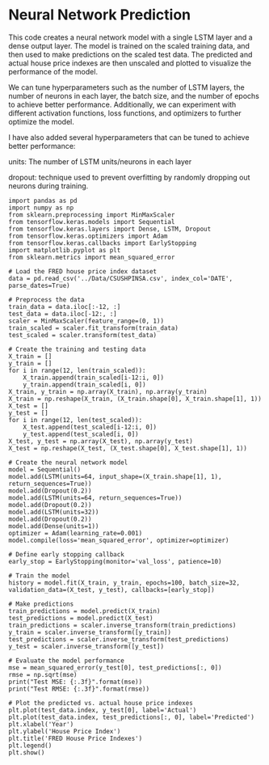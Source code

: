 # Neural Network Prediction
This code creates a neural network model with a single LSTM layer and a dense output layer. The model is trained on the scaled training data, and then used to make predictions on the scaled test data. The predicted and actual house price indexes are then unscaled and plotted to visualize the performance of the model.

We can tune hyperparameters such as the number of LSTM layers, the number of neurons in each layer, the batch size, and the number of epochs to achieve better performance. Additionally, we can experiment with different activation functions, loss functions, and optimizers to further optimize the model.

I have also added several hyperparameters that can be tuned to achieve better performance:

units: The number of LSTM units/neurons in each layer

dropout: technique used to prevent overfitting by randomly dropping out neurons during training.
```
import pandas as pd
import numpy as np
from sklearn.preprocessing import MinMaxScaler
from tensorflow.keras.models import Sequential
from tensorflow.keras.layers import Dense, LSTM, Dropout
from tensorflow.keras.optimizers import Adam
from tensorflow.keras.callbacks import EarlyStopping
import matplotlib.pyplot as plt
from sklearn.metrics import mean_squared_error

# Load the FRED house price index dataset
data = pd.read_csv('../Data/CSUSHPINSA.csv', index_col='DATE', parse_dates=True)

# Preprocess the data
train_data = data.iloc[:-12, :]
test_data = data.iloc[-12:, :]
scaler = MinMaxScaler(feature_range=(0, 1))
train_scaled = scaler.fit_transform(train_data)
test_scaled = scaler.transform(test_data)

# Create the training and testing data
X_train = []
y_train = []
for i in range(12, len(train_scaled)):
    X_train.append(train_scaled[i-12:i, 0])
    y_train.append(train_scaled[i, 0])
X_train, y_train = np.array(X_train), np.array(y_train)
X_train = np.reshape(X_train, (X_train.shape[0], X_train.shape[1], 1))
X_test = []
y_test = []
for i in range(12, len(test_scaled)):
    X_test.append(test_scaled[i-12:i, 0])
    y_test.append(test_scaled[i, 0])
X_test, y_test = np.array(X_test), np.array(y_test)
X_test = np.reshape(X_test, (X_test.shape[0], X_test.shape[1], 1))

# Create the neural network model
model = Sequential()
model.add(LSTM(units=64, input_shape=(X_train.shape[1], 1), return_sequences=True))
model.add(Dropout(0.2))
model.add(LSTM(units=64, return_sequences=True))
model.add(Dropout(0.2))
model.add(LSTM(units=32))
model.add(Dropout(0.2))
model.add(Dense(units=1))
optimizer = Adam(learning_rate=0.001)
model.compile(loss='mean_squared_error', optimizer=optimizer)

# Define early stopping callback
early_stop = EarlyStopping(monitor='val_loss', patience=10)

# Train the model
history = model.fit(X_train, y_train, epochs=100, batch_size=32, validation_data=(X_test, y_test), callbacks=[early_stop])

# Make predictions
train_predictions = model.predict(X_train)
test_predictions = model.predict(X_test)
train_predictions = scaler.inverse_transform(train_predictions)
y_train = scaler.inverse_transform([y_train])
test_predictions = scaler.inverse_transform(test_predictions)
y_test = scaler.inverse_transform([y_test])

# Evaluate the model performance
mse = mean_squared_error(y_test[0], test_predictions[:, 0])
rmse = np.sqrt(mse)
print("Test MSE: {:.3f}".format(mse))
print("Test RMSE: {:.3f}".format(rmse))

# Plot the predicted vs. actual house price indexes
plt.plot(test_data.index, y_test[0], label='Actual')
plt.plot(test_data.index, test_predictions[:, 0], label='Predicted')
plt.xlabel('Year')
plt.ylabel('House Price Index')
plt.title('FRED House Price Indexes')
plt.legend()
plt.show()
```